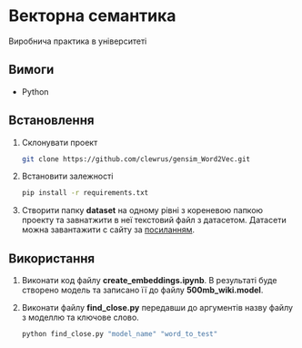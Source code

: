 # Векторна семантика
Виробнича практика в університеті

## Вимоги
+ Python

## Встановлення
1. Склонувати проект
    ```sh
    git clone https://github.com/clewrus/gensim_Word2Vec.git
    ```
2. Вcтановити залежності
    ```sh
    pip install -r requirements.txt
    ```
3. Створити папку **dataset** на одному рівні з кореневою папкою проекту та завнатжити в неї текстовий файл з датасетом. Датаcети можна завантажити с сайту за [посиланням](https://lang.org.ua/uk/corpora/).

## Використання
1. Виконати код файлу **create_embeddings.ipynb**. В результаті буде створено модель та записано її до файлу **500mb_wiki.model**.

2. Виконати файлу **find_close.py** передавши до аргументів назву файлу з моделлю та ключове слово.
    ```sh
    python find_close.py "model_name" "word_to_test"
    ```